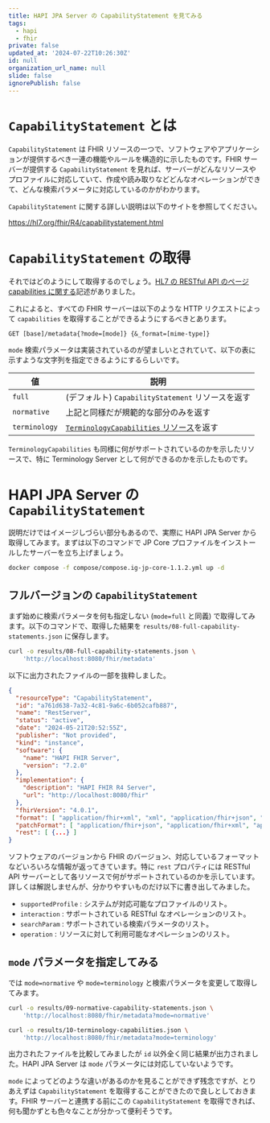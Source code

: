 ```yaml
---
title: HAPI JPA Server の CapabilityStatement を見てみる
tags:
  - hapi
  - fhir
private: false
updated_at: '2024-07-22T10:26:30Z'
id: null
organization_url_name: null
slide: false
ignorePublish: false
---
```


# `CapabilityStatement` とは

`CapabilityStatement` は FHIR リソースの一つで、ソフトウェアやアプリケーションが提供するべき一連の機能やルールを構造的に示したものです。FHIR サーバーが提供する `CapabilityStatement` を見れば、サーバーがどんなリソースやプロファイルに対応していて、作成や読み取りなどどんなオペレーションができて、どんな検索パラメータに対応しているのかがわかります。

`CapabilityStatement` に関する詳しい説明は以下のサイトを参照してください。

<https://hl7.org/fhir/R4/capabilitystatement.html>

# `CapabilityStatement` の取得

それではどのようにして取得するのでしょう。[HL7 の RESTful API のページ capabilities に関する](https://www.hl7.org/fhir/http.html#capabilities)記述がありました。

これによると、すべての FHIR サーバーは以下のような HTTP リクエストによって `capabilities` を取得することができるようにするべきとあります。

```text
GET [base]/metadata{?mode=[mode]} {&_format=[mime-type]}
```

`mode` 検索パラメータは実装されているのが望ましいとされていて、以下の表に示すような文字列を指定できるようにするらしいです。

| 値            | 説明                                                                                             |
| ------------- | ------------------------------------------------------------------------------------------------ |
| `full`        | (デフォルト) `CapabilityStatement` リソースを返す                                                |
| `normative`   | 上記と同様だが規範的な部分のみを返す                                                             |
| `terminology` | [`TerminologyCapabilities` リソース](https://hl7.org/fhir/R4/terminologycapabilities.html)を返す |

`TerminologyCapabilities` も同様に何がサポートされているのかを示したリソースで、特に Terminology Server として何ができるのかを示したものです。

# HAPI JPA Server の `CapabilityStatement`

説明だけではイメージしづらい部分もあるので、実際に HAPI JPA Server から取得してみます。まずは以下のコマンドで JP Core プロファイルをインストールしたサーバーを立ち上げましょう。

```bash
docker compose -f compose/compose.ig-jp-core-1.1.2.yml up -d
```

## フルバージョンの `CapabilityStatement`

まず始めに検索パラメータを何も指定しない (`mode=full` と同義) で取得してみます。以下のコマンドで、取得した結果を `results/08-full-capability-statements.json` に保存します。

```bash
curl -o results/08-full-capability-statements.json \
    'http://localhost:8080/fhir/metadata'
```

以下に出力されたファイルの一部を抜粋しました。

```json
{
  "resourceType": "CapabilityStatement",
  "id": "a761d638-7a32-4c81-9a6c-6b052cafb887",
  "name": "RestServer",
  "status": "active",
  "date": "2024-05-21T20:52:55Z",
  "publisher": "Not provided",
  "kind": "instance",
  "software": {
    "name": "HAPI FHIR Server",
    "version": "7.2.0"
  },
  "implementation": {
    "description": "HAPI FHIR R4 Server",
    "url": "http://localhost:8080/fhir"
  },
  "fhirVersion": "4.0.1",
  "format": [ "application/fhir+xml", "xml", "application/fhir+json", "json", "application/x-turtle", "ttl", "html/json", "html/xml", "html/turtle" ],
  "patchFormat": [ "application/fhir+json", "application/fhir+xml", "application/json-patch+json", "application/xml-patch+xml" ],
  "rest": [ {...} ]
}
```

ソフトウェアのバージョンから FHIR のバージョン、対応しているフォーマットなどいろいろな情報が返ってきています。特に `rest` プロパティには RESTful API サーバーとして各リソースで何がサポートされているのかを示しています。詳しくは解説しませんが、分かりやすいものだけ以下に書き出してみました。

* `supportedProfile` : システムが対応可能なプロファイルのリスト。
* `interaction` : サポートされている RESTful なオペレーションのリスト。
* `searchParam` : サポートされている検索パラメータのリスト。
* `operation` : リソースに対して利用可能なオペレーションのリスト。

## `mode` パラメータを指定してみる

では `mode=normative` や `mode=terminology` と検索パラメータを変更して取得してみます。

```bash
curl -o results/09-normative-capability-statements.json \
    'http://localhost:8080/fhir/metadata?mode=normative'

curl -o results/10-terminology-capabilities.json \
    'http://localhost:8080/fhir/metadata?mode=terminology'
```

出力されたファイルを比較してみましたが `id` 以外全く同じ結果が出力されました。HAPI JPA Server は `mode` パラメータには対応していないようです。

`mode` によってどのような違いがあるのかを見ることができず残念ですが、とりあえずは `CapabilityStatement` を取得することができたので良しとしておきます。FHIR サーバーと連携する前にこの `CapabilityStatement` を取得できれば、何も聞かずとも色々なことが分かって便利そうです。

